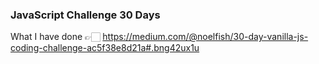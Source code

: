 ### JavaScript Challenge 30 Days

What I have done 👉🏻 https://medium.com/@noelfish/30-day-vanilla-js-coding-challenge-ac5f38e8d21a#.bng42ux1u
